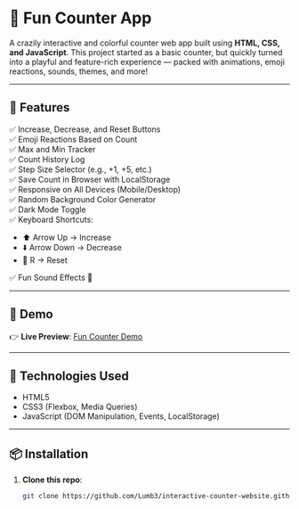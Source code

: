 # 🎉 Fun Counter App

A crazily interactive and colorful counter web app built using **HTML, CSS, and JavaScript**. This project started as a basic counter, but quickly turned into a playful and feature-rich experience — packed with animations, emoji reactions, sounds, themes, and more!

---

## 🚀 Features

✅ Increase, Decrease, and Reset Buttons  
✅ Emoji Reactions Based on Count  
✅ Max and Min Tracker  
✅ Count History Log  
✅ Step Size Selector (e.g., +1, +5, etc.)  
✅ Save Count in Browser with LocalStorage  
✅ Responsive on All Devices (Mobile/Desktop)  
✅ Random Background Color Generator  
✅ Dark Mode Toggle  
✅ Keyboard Shortcuts:
- ⬆️ Arrow Up → Increase  
- ⬇️ Arrow Down → Decrease  
- 🔁 R → Reset  

✅ Fun Sound Effects 🎵

---

## 📸 Demo

👉 **Live Preview**: [Fun Counter Demo](https://lumb3.github.io/counter-web-app.github.io/)

---

## 🧰 Technologies Used

- HTML5  
- CSS3 (Flexbox, Media Queries)  
- JavaScript (DOM Manipulation, Events, LocalStorage)

---

## 📦 Installation

1. **Clone this repo**:
   ```bash
   git clone https://github.com/Lumb3/interactive-counter-website.github.io
